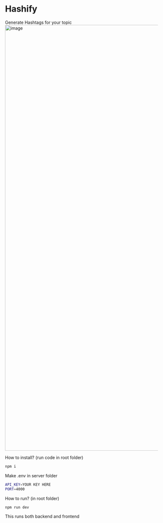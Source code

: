 # Hashify
Generate Hashtags for your topic
<img width="1404" alt="image" src="https://github.com/Saanvi26/Hashify/assets/129958210/907797cc-f9c9-4e5c-a0dc-b8d2fd7a7f85">


How to install? (run code in root folder)
```bash
npm i
```

Make .env in server folder 
```bash
API_KEY=YOUR KEY HERE
PORT=4000
```

How to run? (in root folder)
```bash
npm run dev
```

This runs both backend and frontend
